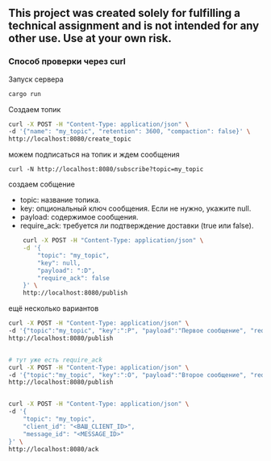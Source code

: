 ## This project was created solely for fulfilling a technical assignment and is not intended for any other use. Use at your own risk.


### Способ проверки через curl

Запуск сервера

```bash
cargo run
```

Создаем топик

```bash
curl -X POST -H "Content-Type: application/json" \
-d '{"name": "my_topic", "retention": 3600, "compaction": false}' \
http://localhost:8080/create_topic
```
 
можем подписаться на топик и ждем сообщения

```
curl -N http://localhost:8080/subscribe?topic=my_topic
```

создаем собщение 


- topic: название топика.
- key: опциональный ключ сообщения. Если не нужно, укажите null.
- payload: содержимое сообщения.
- require_ack: требуется ли подтверждение доставки (true или false).

```bash
    curl -X POST -H "Content-Type: application/json" \
    -d '{
        "topic": "my_topic",
        "key": null,
        "payload": ":D",
        "require_ack": false
    }' \
    http://localhost:8080/publish
```
ещё несколько вариантов

```bash
curl -X POST -H "Content-Type: application/json" \
-d '{"topic":"my_topic", "key":":P", "payload":"Первое сообщение", "require_ack":false}' \
http://localhost:8080/publish


# тут уже есть require_ack
curl -X POST -H "Content-Type: application/json" \
-d '{"topic":"my_topic", "key":":O", "payload":"Второе сообщение", "require_ack":true}' \
http://localhost:8080/publish


curl -X POST -H "Content-Type: application/json" \
-d '{
    "topic": "my_topic",
    "client_id": "<ВАШ_CLIENT_ID>",
    "message_id": "<MESSAGE_ID>"
}' \
http://localhost:8080/ack

```
